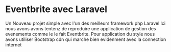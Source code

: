  # Eventbrite avec Laravel
 Un Nouveau projet simple avec l'un des meilleurs framework php Laravel
Ici nous avons avons tentenz de reproduire une application de gestion des evenements comme le le fait Eventbrite.
Pour application du style nous avons utiliser Bootstrap cdn qui marche bien evidenment avec la connection internet

